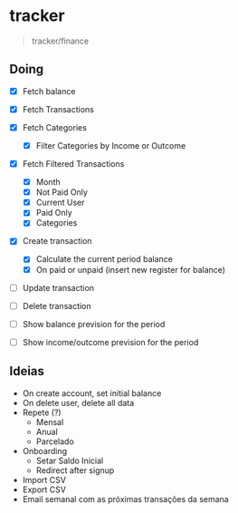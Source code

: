 # tracker
> tracker/finance

## Doing
- [x] Fetch balance
- [x] Fetch Transactions
- [x] Fetch Categories
  - [x] Filter Categories by Income or Outcome
- [x] Fetch Filtered Transactions
  - [x] Month
  - [x] Not Paid Only
  - [x] Current User
  - [x] Paid Only
  - [x] Categories
- [x] Create transaction
  - [x] Calculate the current period balance
  - [x] On paid or unpaid (insert new register for balance)
- [ ] Update transaction
- [ ] Delete transaction
- [ ] Show balance prevision for the period
- [ ] Show income/outcome prevision for the period


## Ideias
- On create account, set initial balance
- On delete user, delete all data
- Repete (?)
  - Mensal
  - Anual
  - Parcelado
- Onboarding
  - Setar Saldo Inicial
  - Redirect after signup
- Import CSV
- Export CSV
- Email semanal com as próximas transações da semana
